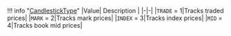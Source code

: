 !!! info "[CandlestickType](/../../schemas/candlestick_type)"
    |Value| Description |
    |-|-|
    |`TRADE` = 1|Tracks traded prices|
    |`MARK` = 2|Tracks mark prices|
    |`INDEX` = 3|Tracks index prices|
    |`MID` = 4|Tracks book mid prices|
